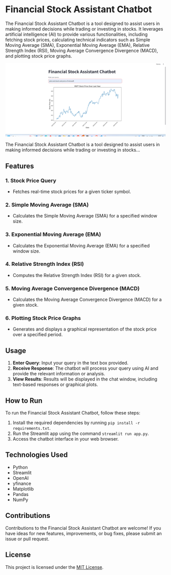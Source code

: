 
# Financial Stock Assistant Chatbot

The Financial Stock Assistant Chatbot is a tool designed to assist users in making informed decisions while trading or investing in stocks. It leverages artificial intelligence (AI) to provide various functionalities, including fetching stock prices, calculating technical indicators such as Simple Moving Average (SMA), Exponential Moving Average (EMA), Relative Strength Index (RSI), Moving Average Convergence Divergence (MACD), and plotting stock price graphs.


![Financial Stock Assistant Chatbot](3.png)

The Financial Stock Assistant Chatbot is a tool designed to assist users in making informed decisions while trading or investing in stocks...


## Features

### 1. Stock Price Query
- Fetches real-time stock prices for a given ticker symbol.

### 2. Simple Moving Average (SMA)
- Calculates the Simple Moving Average (SMA) for a specified window size.

### 3. Exponential Moving Average (EMA)
- Calculates the Exponential Moving Average (EMA) for a specified window size.

### 4. Relative Strength Index (RSI)
- Computes the Relative Strength Index (RSI) for a given stock.

### 5. Moving Average Convergence Divergence (MACD)
- Calculates the Moving Average Convergence Divergence (MACD) for a given stock.

### 6. Plotting Stock Price Graphs
- Generates and displays a graphical representation of the stock price over a specified period.

## Usage

1. **Enter Query**: Input your query in the text box provided.
2. **Receive Response**: The chatbot will process your query using AI and provide the relevant information or analysis.
3. **View Results**: Results will be displayed in the chat window, including text-based responses or graphical plots.

## How to Run

To run the Financial Stock Assistant Chatbot, follow these steps:

1. Install the required dependencies by running `pip install -r requirements.txt`.
2. Run the Streamlit app using the command `streamlit run app.py`.
3. Access the chatbot interface in your web browser.

## Technologies Used

- Python
- Streamlit
- OpenAI
- yfinance
- Matplotlib
- Pandas
- NumPy

## Contributions

Contributions to the Financial Stock Assistant Chatbot are welcome! If you have ideas for new features, improvements, or bug fixes, please submit an issue or pull request.

## License

This project is licensed under the [MIT License](LICENSE).
